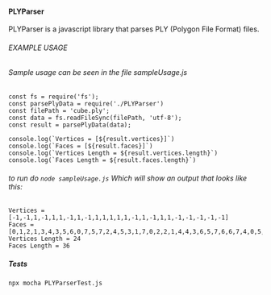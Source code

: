 #### PLYParser
PLYParser is a javascript library that parses PLY (Polygon File Format) files. 


###### EXAMPLE USAGE
###### Sample usage can be seen in the file sampleUsage.js
```nodejs
const fs = require('fs');
const parsePlyData = require('./PLYParser')
const filePath = 'cube.ply';
const data = fs.readFileSync(filePath, 'utf-8');
const result = parsePlyData(data);

console.log(`Vertices = [${result.vertices}]`)
console.log(`Faces = [${result.faces}]`)
console.log(`Vertices Length = ${result.vertices.length}`)
console.log(`Faces Length = ${result.faces.length}`)

```
###### to run do ```node sampleUsage.js```  Which will show an output that looks like this:

```text
Vertices = [-1,-1,1,-1,1,1,-1,1,-1,1,1,1,1,1,-1,1,-1,1,1,-1,-1,-1,-1,-1]
Faces = [0,1,2,1,3,4,3,5,6,0,7,5,7,2,4,5,3,1,7,0,2,2,1,4,4,3,6,5,7,6,6,7,4,0,5,1]
Vertices Length = 24
Faces Length = 36
```

##### Tests
```
npx mocha PLYParserTest.js
```